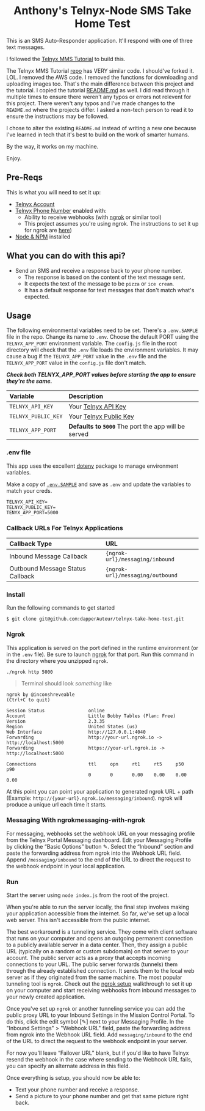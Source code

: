 <div align="center">

# Anthony's Telnyx-Node SMS Take Home Test
</div>
This is an SMS Auto-Responder application. It'll respond with one of three text messages.

I followed the [Telnyx MMS Tutorial](https://developers.telnyx.com/docs/v2/messaging/tutorials/mms-tutorials?lang=node) to build this.

The Telnyx MMS Tutorial [repo](https://github.com/team-telnyx/demo-node-telnyx/tree/master/express-messaging) has VERY similar code. I should've forked it. LOL. I removed the AWS code. I removed the functions for downloading and uploading images too. That's the main difference between this project and the tutorial. I copied the tutorial [README.md](https://github.com/team-telnyx/demo-node-telnyx/tree/master/express-messaging#readme) as well. I did read through it multiple times to ensure there weren't any typos or errors not relevent for this project. There weren't any typos and I've made changes to the `README.md` where the projects differ. I asked a non-tech person to read it to ensure the instructions may be followed.

I chose to alter the existing `README.md` instead of writing a new one because I've learned in tech that it's best to build on the work of smarter humans.

By the way, it works on my machine.

Enjoy.

## Pre-Reqs

This is what you will need to set it up:

* [Telnyx Account](https://telnyx.com/sign-up?utm_source=referral&utm_medium=github_referral&utm_campaign=cross-site-link)
* [Telnyx Phone Number](https://portal.telnyx.com/#/app/numbers/my-numbers?utm_source=referral&utm_medium=github_referral&utm_campaign=cross-site-link) enabled with:
  * Ability to receive webhooks (with [ngrok](https://developers.telnyx.com/docs/v2/development/ngrok?utm_source=referral&utm_medium=github_referral&utm_campaign=cross-site-link) or similar tool)
  * This project assumes you're using ngrok. The instructions to set it up for ngrok are [here](https://developers.telnyx.com/docs/v2/development/ngrok?utm_source=referral&utm_medium=github_referral&utm_campaign=cross-site-link))
* [Node & NPM](https://developers.telnyx.com/docs/v2/development/dev-env-setup?lang=node&utm_source=referral&utm_medium=github_referral&utm_campaign=cross-site-link) installed

## What you can do with this api?

* Send an SMS and receive a response back to your phone number.
  * The response is based on the content of the text message sent.
  * It expects the text of the message to be `pizza` or `ice cream`.
  * It has a default response for text messages that don't match what's expected.

## Usage

The following environmental variables need to be set. There's a `.env.SAMPLE` file in the repo. Change its name to `.env`. Choose the default PORT using the `TELNYX_APP_PORT` environment variable. The `config.js` file in the root directory will check that the `.env` file loads the environment variables. It may cause a bug if the `TELNYX_APP_PORT` value in the `.env` file and the `TELNYX_APP_PORT` value in the `config.js` file don't match.

**_Check both TELNYX_APP_PORT values before starting the app to ensure they're the same._**

| Variable               | Description                                                                                                                                              |
|:-----------------------|:---------------------------------------------------------------------------------------------------------------------------------------------------------|
| `TELNYX_API_KEY`       | Your [Telnyx API Key](https://portal.telnyx.com/#/app/api-keys?utm_source=referral&utm_medium=github_referral&utm_campaign=cross-site-link)              |
| `TELNYX_PUBLIC_KEY`    | Your [Telnyx Public Key](https://portal.telnyx.com/#/app/account/public-key?utm_source=referral&utm_medium=github_referral&utm_campaign=cross-site-link) |
| `TELNYX_APP_PORT`      | **Defaults to `5000`** The port the app will be served                                                                                                   |


### .env file

This app uses the excellent [dotenv](https://github.com/motdotla/dotenv) package to manage environment variables.

Make a copy of [`.env.SAMPLE`](./.env.sample) and save as `.env` and update the variables to match your creds.

```
TELNYX_API_KEY=
TELNYX_PUBLIC_KEY=
TENYX_APP_PORT=5000
```

### Callback URLs For Telnyx Applications

| Callback Type                    | URL                              |
|:---------------------------------|:---------------------------------|
| Inbound Message Callback         | `{ngrok-url}/messaging/inbound`  |
| Outbound Message Status Callback | `{ngrok-url}/messaging/outbound` |

### Install

Run the following commands to get started

```
$ git clone git@github.com:dapperAuteur/telnyx-take-home-test.git
```

### Ngrok

This application is served on the port defined in the runtime environment (or in the `.env` file). Be sure to launch [ngrok](https://developers.telnyx.com/docs/v2/development/ngrok?utm_source=referral&utm_medium=github_referral&utm_campaign=cross-site-link) for that port. Run this command in the directory where you unzipped `ngrok`.

```
./ngrok http 5000
```

> Terminal should look _something_ like

```
ngrok by @inconshreveable                                                                                                                               (Ctrl+C to quit)

Session Status                online
Account                       Little Bobby Tables (Plan: Free)
Version                       2.3.35
Region                        United States (us)
Web Interface                 http://127.0.0.1:4040
Forwarding                    http://your-url.ngrok.io -> http://localhost:5000
Forwarding                    https://your-url.ngrok.io -> http://localhost:5000

Connections                   ttl     opn     rt1     rt5     p50     p90
                              0       0       0.00    0.00    0.00    0.00
```

At this point you can point your application to generated ngrok URL + path  (Example: `http://{your-url}.ngrok.io/messaging/inbound`). ngrok will produce a unique url each time it starts.

### Messaging With ngrokmessaging-with-ngrok
For messaging, webhooks set the webhook URL on your messaging profile from the Telnyx Portal Messaging dashboard. Edit your Messaging Profile by clicking the “Basic Options” button ✎. Select the “Inbound” section and paste the forwarding address from ngrok into the Webhook URL field. Append `/messaging/inbound` to the end of the URL to direct the request to the webhook endpoint in your local application.

### Run

Start the server using `node index.js` from the root of the project.

When you're able to run the server locally, the final step involves making your application accessible from the internet. So far, we've set up a local web server. This isn't accessible from the public internet.

The best workaround is a tunneling service. They come with client software that runs on your computer and opens an outgoing permanent connection to a publicly available server in a data center. Then, they assign a public URL (typically on a random or custom subdomain) on that server to your account. The public server acts as a proxy that accepts incoming connections to your URL. The public server forwards (tunnels) them through the already established connection. It sends them to the local web server as if they originated from the same machine. The most popular tunneling tool is `ngrok`. Check out the [ngrok setup](https://developers.telnyx.com/docs/v2/development/ngrok) walkthrough to set it up on your computer and start receiving webhooks from inbound messages to your newly created application.

Once you've set up `ngrok` or another tunneling service you can add the public proxy URL to your Inbound Settings  in the Mission Control Portal. To do this, click  the edit symbol [✎] next to your Messaging Profile. In the "Inbound Settings" > "Webhook URL" field, paste the forwarding address from ngrok into the Webhook URL field. Add `messaging/inbound` to the end of the URL to direct the request to the webhook endpoint in your  server.

For now you'll leave “Failover URL” blank, but if you'd like to have Telnyx resend the webhook in the case where sending to the Webhook URL fails, you can specify an alternate address in this field.

Once everything is setup, you should now be able to:
* Text your phone number and receive a response.
* Send a picture to your phone number and get that same picture right back.